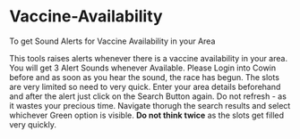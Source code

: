 # Vaccine-Availability
To get Sound Alerts for Vaccine Availability in your Area

This tools raises alerts whenever there is a vaccine availability in your area. You will get 3 Alert Sounds whenever Available.
Please Login into Cowin before and as soon as you hear the sound, the race has begun. The slots are very limited so need to very quick.
Enter your area details beforehand and after the alert just click on the Search Button again. Do not refresh - as it wastes your precious time.
Navigate thorugh the search results and select whichever Green option is visible. **Do not think twice** as the slots get filled very quickly.
